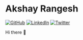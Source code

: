 # Akshay Rangesh

[![GitHub](https://img.shields.io/github/followers/arangesh?label=follow&style=social)](https://github.com/arangesh)
[![LinkedIn](https://img.shields.io/badge/-Akshay-blue?style=flat&logo=Linkedin&logoColor=white&link=https://www.linkedin.com/in/akshay-rangesh/)](https://www.linkedin.com/in/akshay-rangesh/)
[![Twitter](https://img.shields.io/badge/-@AkshayRangesh-1ca0f1?style=flat&labelColor=1ca0f1&logo=twitter&logoColor=white&link=https://twitter.com/AkshayRangesh)](https://twitter.com/AkshayRangesh)

Hi there 👋 

<!---
[![GitHub stats](https://github-readme-stats.vercel.app/api?username=arangesh&hide=issues&show_icons=true&theme=merko)](https://github.com/anuraghazra/github-readme-stats)
-->
